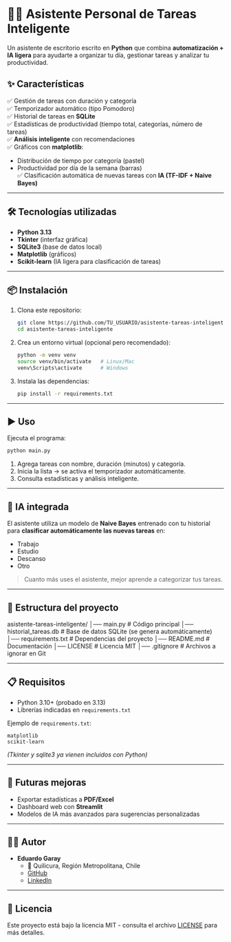 # 🧑‍💻 Asistente Personal de Tareas Inteligente

Un asistente de escritorio escrito en **Python** que combina **automatización + IA ligera** para ayudarte a organizar tu día, gestionar tareas y analizar tu productividad.

## ✨ Características

✅ Gestión de tareas con duración y categoría  
✅ Temporizador automático (tipo Pomodoro)  
✅ Historial de tareas en **SQLite**  
✅ Estadísticas de productividad (tiempo total, categorías, número de tareas)  
✅ **Análisis inteligente** con recomendaciones  
✅ Gráficos con **matplotlib**:
   - Distribución de tiempo por categoría (pastel)  
   - Productividad por día de la semana (barras)  
✅ Clasificación automática de nuevas tareas con **IA (TF-IDF + Naive Bayes)**  

---

## 🛠️ Tecnologías utilizadas

- **Python 3.13**  
- **Tkinter** (interfaz gráfica)  
- **SQLite3** (base de datos local)  
- **Matplotlib** (gráficos)  
- **Scikit-learn** (IA ligera para clasificación de tareas)  

---

## 📦 Instalación

1. Clona este repositorio:
   ```bash
   git clone https://github.com/TU_USUARIO/asistente-tareas-inteligente.git
   cd asistente-tareas-inteligente
   ```

2. Crea un entorno virtual (opcional pero recomendado):
   ```bash
   python -m venv venv
   source venv/bin/activate   # Linux/Mac
   venv\Scripts\activate      # Windows
   ```

3. Instala las dependencias:
   ```bash
   pip install -r requirements.txt
   ```

---

## ▶️ Uso

Ejecuta el programa:
```bash
python main.py
```

1. Agrega tareas con nombre, duración (minutos) y categoría.  
2. Inicia la lista → se activa el temporizador automáticamente.  
3. Consulta estadísticas y análisis inteligente.  

---

## 🧠 IA integrada

El asistente utiliza un modelo de **Naive Bayes** entrenado con tu historial para **clasificar automáticamente las nuevas tareas** en:  
- Trabajo  
- Estudio  
- Descanso  
- Otro  

> Cuanto más uses el asistente, mejor aprende a categorizar tus tareas.  

---

## 📂 Estructura del proyecto

asistente-tareas-inteligente/
│── main.py              # Código principal
│── historial_tareas.db  # Base de datos SQLite (se genera automáticamente)
│── requirements.txt     # Dependencias del proyecto
│── README.md            # Documentación
│── LICENSE              # Licencia MIT
│── .gitignore           # Archivos a ignorar en Git


---

## 📋 Requisitos

- Python 3.10+ (probado en 3.13)
- Librerías indicadas en `requirements.txt`

Ejemplo de `requirements.txt`:
```
matplotlib
scikit-learn
```
*(Tkinter y sqlite3 ya vienen incluidos con Python)*

---

## 🚀 Futuras mejoras

- Exportar estadísticas a **PDF/Excel**  
- Dashboard web con **Streamlit**  
- Modelos de IA más avanzados para sugerencias personalizadas  

---

## 👨‍💻 Autor

- **Eduardo Garay**  
  - 📍 Quilicura, Región Metropolitana, Chile  
  - [GitHub](https://github.com/EduardoGaray57)  
  - [LinkedIn](https://www.linkedin.com/in/eduardo-garay-9b067b16b)  

---

## 📜 Licencia

Este proyecto está bajo la licencia MIT - consulta el archivo [LICENSE](LICENSE) para más detalles.
